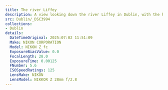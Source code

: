 ```yaml
---
title: The river Liffey
description: A view looking down the river Liffey in Dublin, with the happeny bridge and grey clouds overhead
src: Dublin/_DSC3994
collections:
- Dublin
details:
  DateTimeOriginal: 2025:07:02 11:51:09
  Make: NIKON CORPORATION
  Model: NIKON Z fc
  ExposureBiasValue: 0.0
  FocalLength: 28.0
  ExposureTime: 0.00125
  FNumber: 5.6
  ISOSpeedRatings: 125
  LensMake: NIKON
  LensModel: NIKKOR Z 28mm f/2.8
---
```

